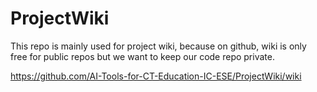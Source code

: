 # ProjectWiki
This repo is mainly used for project wiki, because on github, wiki is only free for public repos but we want to keep our code repo private.

https://github.com/AI-Tools-for-CT-Education-IC-ESE/ProjectWiki/wiki

